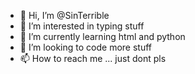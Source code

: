 - 👋 Hi, I’m @SinTerrible
- 👀 I’m interested in typing stuff
- 🌱 I’m currently learning html and python
- 💞️ I’m looking to code more stuff
- 📫 How to reach me ... just dont pls

<!---
SinTerrible/SinTerrible is a ✨ special ✨ repository because its `README.md` (this file) appears on your GitHub profile.
You can click the Preview link to take a look at your changes.
--->

